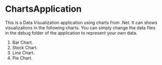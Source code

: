 # ChartsApplication
This is a Data Visualization application using charts from .Net. It can shows visualizations in the following charts. You can simply change the data files in the debug folder of the application to represent your own data.

1. Bar Chart.
2. Stock Chart.
3. Line Chart.
4. Pie Chart.


